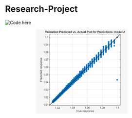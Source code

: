 # Research-Project

![Code here](First_ML_Radar_for_git.m)


<div style="text-align: center;">
  <img src="predandactual.png" alt="Plot Description" width="300"/>
</div>
